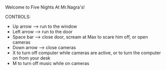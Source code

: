 Welcome to Five Nights At Mr.Nagra's!

CONTROLS:
- Up arrow --> run to the window
- Left arrow --> run to the door
- Space bar --> close door, scream at Max to scare him off, or open cameras
- Down arrow --> close cameras
- X to turn off computer while cameras are active, or to turn the computer on from your desk
- M to turn off music while on cameras
